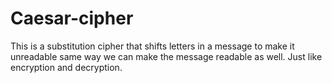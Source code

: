 # Caesar-cipher
This is a substitution cipher that shifts letters in a message to make it unreadable same way we can make the message readable as well. Just like encryption and decryption.
